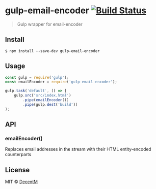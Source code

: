 # gulp-email-encoder [![Build Status](https://travis-ci.org/DecentM/gulp-email-encoder.svg?branch=master)](https://travis-ci.org/DecentM/gulp-email-encoder)

> Gulp wrapper for email-encoder


## Install

```
$ npm install --save-dev gulp-email-encoder
```


## Usage

```js
const gulp = require('gulp');
const emailEncoder = require('gulp-email-encoder');

gulp.task('default', () => {
	gulp.src('src/index.html')
		.pipe(emailEncoder())
		.pipe(gulp.dest('build'))
);
```

## API

### emailEncoder()

Replaces email addresses in the stream with their HTML entity-encoded counterparts

## License

MIT © [DecentM](http://decentm.com)
